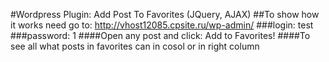 
#Wordpress Plugin: Add Post To Favorites (JQuery, AJAX)
##To show how it works need go to: http://vhost12085.cpsite.ru/wp-admin/
###login: test   
###password: 1
####Open any post and click: Add to Favorites!
####To see all what posts in favorites can in cosol or in right column  


